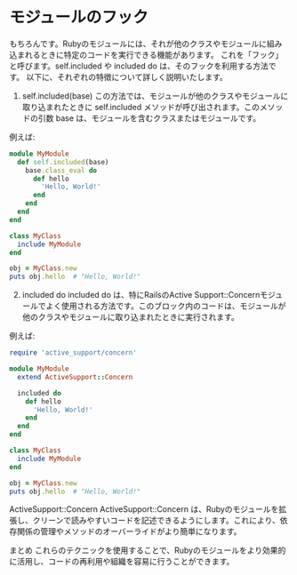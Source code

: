 # モジュールのフック

もちろんです。Rubyのモジュールには、それが他のクラスやモジュールに組み込まれるときに特定のコードを実行できる機能があります。
これを「フック」と呼びます。self.included や included do は、そのフックを利用する方法です。
以下に、それぞれの特徴について詳しく説明いたします。

1. self.included(base)
この方法では、モジュールが他のクラスやモジュールに取り込まれたときに self.included メソッドが呼び出されます。このメソッドの引数 base は、モジュールを含むクラスまたはモジュールです。

例えば:

```ruby
module MyModule
  def self.included(base)
    base.class_eval do
      def hello
        'Hello, World!'
      end
    end
  end
end

class MyClass
  include MyModule
end

obj = MyClass.new
puts obj.hello  # "Hello, World!"
```

2. included do
included do は、特にRailsのActive Support::Concernモジュールでよく使用される方法です。このブロック内のコードは、モジュールが他のクラスやモジュールに取り込まれたときに実行されます。

例えば:

```ruby
require 'active_support/concern'

module MyModule
  extend ActiveSupport::Concern

  included do
    def hello
      'Hello, World!'
    end
  end
end

class MyClass
  include MyModule
end

obj = MyClass.new
puts obj.hello  # "Hello, World!"
```

ActiveSupport::Concern
ActiveSupport::Concern は、Rubyのモジュールを拡張し、クリーンで読みやすいコードを記述できるようにします。これにより、依存関係の管理やメソッドのオーバーライドがより簡単になります。

まとめ
これらのテクニックを使用することで、Rubyのモジュールをより効果的に活用し、コードの再利用や組織を容易に行うことができます。
